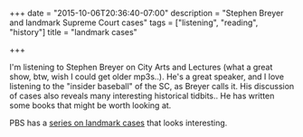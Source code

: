 +++
date = "2015-10-06T20:36:40-07:00"
description = "Stephen Breyer and landmark Supreme Court cases"
tags = ["listening", "reading", "history"]
title = "landmark cases"

+++

I'm listening to Stephen Breyer on City Arts and Lectures
(what a great show, btw, wish I could get older mp3s..).
He's a great speaker,
and I love listening to the "insider baseball" of the SC, as Breyer calls it.
His discussion of cases also reveals many interesting historical tidbits..
He has written some books that might be worth looking at.

PBS has a [series on landmark cases](http://www.pbs.org/wnet/supremecourt/future/landmark_bush.html)
that looks interesting.

